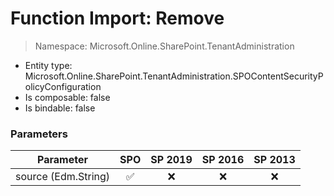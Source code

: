 # Function Import: Remove

> Namespace: Microsoft.Online.SharePoint.TenantAdministration

- Entity type: Microsoft.Online.SharePoint.TenantAdministration.SPOContentSecurityPolicyConfiguration
- Is composable: false
- Is bindable: false

### Parameters

Parameter | SPO | SP 2019 | SP 2016 | SP 2013
----------|:---:|:-------:|:-------:|:-------:
source (Edm.String) | ✅ | ❌ | ❌ | ❌